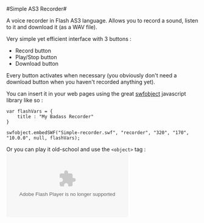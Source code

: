 #Simple AS3 Recorder#

A voice recorder in Flash AS3 language.
Allows you to record a sound, listen to it and download it (as a WAV file).

Very simple yet efficient interface with 3 buttons : 

+   Record button
+   Play/Stop button
+   Download button

Every button activates when necessary (you obviously don't need a download button when you haven't recorded anything yet).

You can insert it in your web pages using the great [swfobject](http://code.google.com/p/swfobject/) javascript library like so : 
    
    var flashVars = {
        title : "My Badass Recorder"
    }
    
    swfobject.embedSWF("Simple-recorder.swf", "recorder", "320", "170", "10.0.0", null, flashVars);



Or you can play it old-school and use the ```<object>``` tag : 
    <object type="application/x-shockwave-flash" data="Simple-recorder.swf" width="320" height="170">
        <param name="movie" value="Simple-recorder.swf" />
        <param name="width" value="320" />
        <param name="heigth" value="170" />
        <param name="flashVars" value="title=My%20Badass%20Recorder" />
    </object>